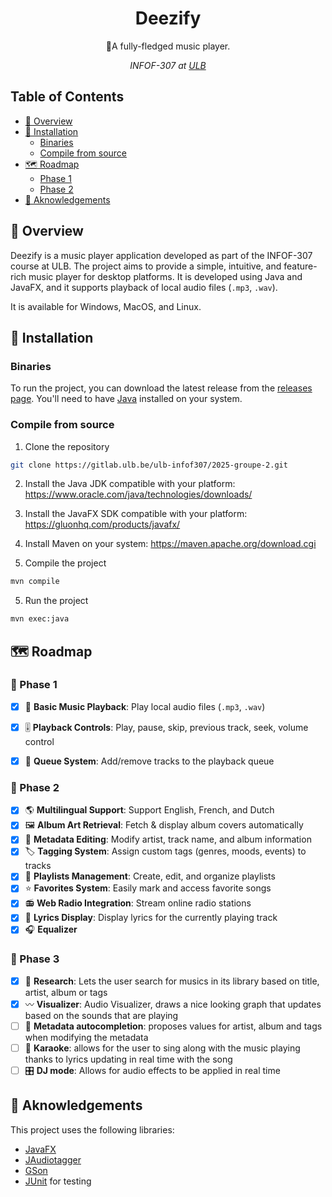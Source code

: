 <div align="center">
  <h1>Deezify</h1>
  <p>🎸A fully-fledged music player.</p>
<p><i>INFOF-307 at <a href="http://ulb.be">ULB</a></i></p>
</div>

## Table of Contents
- [📖 Overview](#-overview)
- [🔧 Installation](#-installation)
   - [Binaries](#binaries)
   - [Compile from source](#compile-from-source)
- [🗺️ Roadmap](#roadmap)
   - [Phase 1](#-phase-1)
   - [Phase 2](#-phase-2)
- [🤝 Aknowledgements](#aknowledgements)

## 📖 Overview
Deezify is a music player application developed as part of the INFOF-307 course at ULB. The project aims to provide a simple, intuitive, and feature-rich music player for desktop platforms.
It is developed using Java and JavaFX, and it supports playback of local audio files (`.mp3`, `.wav`).

It is available for Windows, MacOS, and Linux.


## 🔧 Installation
### Binaries

To run the project, you can download the latest release from the [releases page](https://gitlab.ulb.be/ulb-infof307/2025-groupe-2/-/releases).
You'll need to have [Java](https://www.java.com/en/download/) installed on your system.

### Compile from source

1. Clone the repository

```bash
git clone https://gitlab.ulb.be/ulb-infof307/2025-groupe-2.git
```

2. Install the Java JDK compatible with your platform:
   https://www.oracle.com/java/technologies/downloads/

2. Install the JavaFX SDK compatible with your platform:
   https://gluonhq.com/products/javafx/

3. Install Maven on your system:
   https://maven.apache.org/download.cgi

4. Compile the project

```bash
mvn compile
```

5. Run the project

```bash
mvn exec:java
```

## 🗺️ Roadmap
### 📌 Phase 1
- [x] 🎵 **Basic Music Playback**: Play local audio files (`.mp3`, `.wav`)
- [x] 🎚️ **Playback Controls**: Play, pause, skip, previous track, seek, volume control
- [x] 📌 **Queue System**: Add/remove tracks to the playback queue


### 📌 Phase 2
- [x] 🌎 **Multilingual Support**: Support English, French, and Dutch
- [x] 🖼️ **Album Art Retrieval**: Fetch & display album covers automatically
- [x] 📜 **Metadata Editing**: Modify artist, track name, and album information
- [x] 🏷️ **Tagging System**: Assign custom tags (genres, moods, events) to tracks
- [x] 📑 **Playlists Management**: Create, edit, and organize playlists
- [x] ⭐ **Favorites System**: Easily mark and access favorite songs
- [x] 📻 **Web Radio Integration**: Stream online radio stations
- [x] 🎤 **Lyrics Display**: Display lyrics for the currently playing track
- [x] 🎧 **Equalizer**

### 📌 Phase 3
- [x] 🔎 **Research**: Lets the user search for musics in its library based on title, artist, album or tags 
- [x] 〰️ **Visualizer**: Audio Visualizer, draws a nice looking graph that updates based on the sounds that are playing
- [ ] 📜 **Metadata autocompletion**: proposes values for artist, album and tags when modifying the metadata
- [ ] 🎤 **Karaoke**: allows for the user to sing along with the music playing thanks to lyrics updating in real time with the song
- [ ] 🎛️ **DJ mode**: Allows for audio effects to be applied in real time

## 🤝 Aknowledgements
This project uses the following libraries:
- [JavaFX](https://openjfx.io/)
- [JAudiotagger](https://bitbucket.org/ijabz/jaudiotagger/src/master/)
- [GSon](https://github.com/google/gson)
- [JUnit](https://junit.org/junit5/) for testing